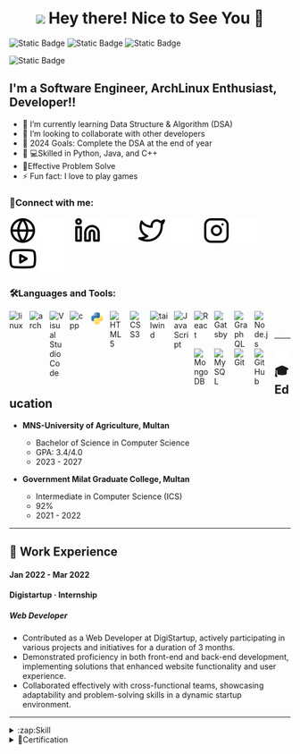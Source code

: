 <h1 align="center"> <img src="https://emojis.slackmojis.com/emojis/images/1531849430/4246/blob-sunglasses.gif?1531849430" width="36"/> Hey there! Nice to See You 👋 </h1>

![Static Badge](https://img.shields.io/badge/LeetCode-%23ffb51e?style=for-the-badge&logo=leetcode&labelColor=black&link=https%3A%2F%2Fleetcode.com%2Fahmad9059%2F)
![Static Badge](https://img.shields.io/badge/GeeksforGeeks-%232f8d46?style=for-the-badge&logo=geeksforgeeks&labelColor=white&link=https%3A%2F%2Fauth.geeksforgeeks.org%2Fuser%2Fahmadhasvau7)
![Static Badge](https://img.shields.io/badge/HackerRank-%2332c766?style=for-the-badge&logo=hackerrank&labelColor=%231c212b&link=https%3A%2F%2Fwww.hackerrank.com%2Fprofile%2Fahmadhassan9059)

![Static Badge](https://img.shields.io/badge/DevPost%20Profile-%233acce6?style=for-the-badge&logo=devpost&labelColor=%23003e54&link=https%3A%2F%2Fdevpost.com%2Fahmad9059)





## I'm a Software Engineer, ArchLinux Enthusiast, Developer!!

- 🌱 I’m currently learning  Data Structure & Algorithm (DSA)
- 👯 I’m looking to collaborate with other developers
- 🥅 2024 Goals: Complete the DSA at the end of year
- 🐍 💻Skilled in Python, Java, and C++
- 🎯Effective Problem Solve
- ⚡ Fun fact: I love to play games

### 🤝Connect with me:

[![website](./img/globe-light.svg)](http://ahmad.study#gh-light-mode-only)
[![website](./img/globe-dark.svg)](http://ahmad.study#gh-dark-mode-only)
&nbsp;&nbsp;
[![website](./img/linkedin-light.svg)](https://www.linkedin.com/in/ahmad9059/#gh-light-mode-only)
[![website](./img/linkedin-dark.svg)](https://www.linkedin.com/in/ahmad9059/#gh-dark-mode-only)
&nbsp;&nbsp;
[![website](./img/twitter-light.svg)](https://twitter.com/ahmadhassan9059#gh-light-mode-only)
[![website](./img/twitter-dark.svg)](https://twitter.com/ahmadhassan9059#gh-dark-mode-only)
&nbsp;&nbsp;
[![website](./img/instagram-light.svg)](https://www.instagram.com/ahmad_hassan9059#gh-light-mode-only)
[![website](./img/instagram-dark.svg)](https://www.instagram.com/ahmad_hassan9059#gh-dark-mode-only)
&nbsp;&nbsp;
[![website](./img/youtube-light.svg)](https://www.youtube.com/channel/UCmS3VxB8an5AW7l6BFM2wrg#gh-light-mode-only)
[![website](./img/youtube-dark.svg)](https://www.youtube.com/channel/UCmS3VxB8an5AW7l6BFM2wrg#gh-dark-mode-only)


### 🛠️Languages and Tools:

<img align="left" alt="linux" width="26px" src="https://cdn.jsdelivr.net/gh/devicons/devicon@latest/icons/linux/linux-original.svg" style="padding-right:10px;" />
<img align="left" alt="arch" width="26px" src="https://cdn.jsdelivr.net/gh/devicons/devicon@latest/icons/archlinux/archlinux-original.svg" style="padding-right:10px;" />
<img align="left" alt="Visual Studio Code" width="26px" src="https://cdn.jsdelivr.net/gh/devicons/devicon/icons/vscode/vscode-original.svg" style="padding-right:10px;" />
<img align="left" alt="cpp" width="26px" src="https://cdn.jsdelivr.net/gh/devicons/devicon@latest/icons/cplusplus/cplusplus-original.svg" style="padding-right:10px;" />
<img align="left" alt="python" width="26px" src="https://raw.githubusercontent.com/devicons/devicon/master/icons/python/python-original.svg" style="padding-right:10px;" />
<img align="left" alt="HTML5" width="26px" src="https://cdn.jsdelivr.net/gh/devicons/devicon/icons/html5/html5-original.svg" style="padding-right:10px;" />
<img align="left" alt="CSS3" width="26px" src="https://cdn.jsdelivr.net/gh/devicons/devicon/icons/css3/css3-original.svg" style="padding-right:10px;" />
<img align="left" alt="tailwind" width="33px" src="https://tailwindcss.com/_next/static/media/tailwindcss-mark.3c5441fc7a190fb1800d4a5c7f07ba4b1345a9c8.svg" style="padding-right:10px;" />
<img align="left" alt="JavaScript" width="26px" src="https://cdn.jsdelivr.net/gh/devicons/devicon/icons/javascript/javascript-original.svg" style="padding-right:10px;" />
<img align="left" alt="React" width="26px" src="https://cdn.jsdelivr.net/gh/devicons/devicon/icons/react/react-original.svg" style="padding-right:10px;" />
<img align="left" alt="Gatsby" width="26px" src="https://cdn.jsdelivr.net/gh/devicons/devicon/icons/gatsby/gatsby-original.svg" style="padding-right:10px;" />
<img align="left" alt="GraphQL" width="26px" src="https://cdn.jsdelivr.net/gh/devicons/devicon/icons/graphql/graphql-plain.svg" style="padding-right:10px;" />
<img align="left" alt="Node.js" width="26px" src="https://cdn.jsdelivr.net/gh/devicons/devicon/icons/nodejs/nodejs-original.svg" style="padding-right:10px;" />
<img align="left" alt="MongoDB" width="26px" src="https://cdn.jsdelivr.net/gh/devicons/devicon/icons/mongodb/mongodb-original.svg" style="padding-right:10px;" />
<img align="left" alt="MySQL" width="26px" src="https://cdn.jsdelivr.net/gh/devicons/devicon/icons/mysql/mysql-original.svg" style="padding-right:10px;" />
<img align="left" alt="Git" width="26px" src="https://cdn.jsdelivr.net/gh/devicons/devicon/icons/git/git-original.svg" style="padding-right:10px;" />
<img align="left" alt="GitHub" width="26px" src="https://user-images.githubusercontent.com/3369400/139447912-e0f43f33-6d9f-45f8-be46-2df5bbc91289.png" style="padding-right:10px;" />
<img align="left" alt="Terminal" width="26px" src="./img/terminal-dark.svg" />

<br />
<br />

---

## 🎓 Education

- **MNS-University of Agriculture, Multan**
  - Bachelor of Science in Computer Science
  - GPA: 3.4/4.0
  - 2023 - 2027

- **Government Milat Graduate College, Multan**
  - Intermediate in Computer Science (ICS)
  - 92%
  - 2021 - 2022

---
## 💼 Work Experience

#### Jan 2022 - Mar 2022
#### Digistartup · Internship
##### Web Developer

- Contributed as a Web Developer at DigiStartup, actively participating in various projects and initiatives for a duration of 3 months.
- Demonstrated proficiency in both front-end and back-end development, implementing solutions that enhanced website functionality and user experience.
- Collaborated effectively with cross-functional teams, showcasing adaptability and problem-solving skills in a dynamic startup environment.



---

<details>
  <summary>:zap:Skill</summary>
  
<!--START_SECTION:activity-->
- DSA (C/C++/Python/Java)
- Full Stack Web Development
- Git & GitHub
- DBMS
- Operating Systems
- Linux
- Networking
- Teamwork
- Effective Communication
- Critical Thinking
<!--END_SECTION:activity-->

</details>

<details>
  <summary>📜Certification</summary>

- [Digital Transformation with Google Cloud](https://www.coursera.org/account/accomplishments/certificate/GLWEXBQTMH7G)
- [Innovating with Google Cloud Artificial Intelligence](https://www.coursera.org/account/accomplishments/certificate/NK5FY2PWH3BB)
- [Crash Course on Python](https://www.coursera.org/account/accomplishments/certificate/KQDGM9ECXRF9)
- [Introduction to Git and GitHub](https://www.coursera.org/account/accomplishments/verify/CHETJ3H9G279)
- [AI For Everyone](https://www.coursera.org/account/accomplishments/certificate/WXYWQ2YNDYDM)
- [Problem Solving (Intermediate)](https://www.hackerrank.com/certificates/7542b0741a9d)
- [CSS (Basic) Certificate](https://www.hackerrank.com/certificates/ec9c2f21378e)
- [Communication Foundations](https://www.linkedin.com/learning/certificates/fdd28a01a154e1a3726bf0c4ed770ab9a5711ad3ff49195e405d7ee0fb48262e?lipi=urn%3Ali%3Apage%3Ad_flagship3_profile_view_base_certifications_details%3Bgx198JUTTFCq270FdB8q5A%3D%3D)
- [Solving Problems with Creative and Critical Thinking](https://coursera.org/share/3618aa2411daaeb8472285108b01d6ea)
- [Google Cloud Digital Leader Training](https://www.coursera.org/account/accomplishments/specialization/certificate/RFTCJ5KWNSMR)
- [Foundations: Data, Data, Everywhere](https://coursera.org/share/cf5eaca2e9e6ffb7485dd5e2751e37d8)
- [Introduction to Generative AI](https://www.cloudskillsboost.google/public_profiles/11b35e54-5f7a-4299-add7-3e7640244c70/badges/6106892?utm_medium=social&utm_source=linkedin&utm_campaign=ql-social-share)
- [Introduction to Large Language Models](https://www.cloudskillsboost.google/public_profiles/11b35e54-5f7a-4299-add7-3e7640244c70/badges/6106974?utm_medium=social&utm_source=linkedin&utm_campaign=ql-social-share)






</details>


